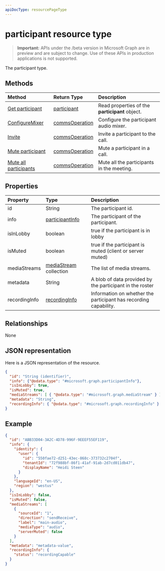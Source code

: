 ```yaml
---
apiDocType: resourcePageType
---
```

# participant resource type

> **Important:** APIs under the /beta version in Microsoft Graph are in preview and are subject to change. Use of these APIs in production applications is not supported.

The participant type.

## Methods

| Method                                                          | Return Type                              | Description                                       |
|:----------------------------------------------------------------|:-----------------------------------------|:--------------------------------------------------|
| [Get participant](../api/participant_get.md)                    | [participant](participant.md)            | Read properties of the **participant** object.    |
| [ConfigureMixer](../api/participant_configuremixer.md)          | [commsOperation](commsoperation.md)      | Configure the participant audio mixer.            |
| [Invite](../api/participant_invite.md)                          | [commsOperation](commsoperation.md)      | Invite a participant to the call.                 |
| [Mute participant](../api/participant_mute.md)                  | [commsOperation](commsoperation.md)      | Mute a participant in a call.                     |
| [Mute all participants](../api/participant_muteall.md)          | [commsOperation](commsoperation.md)      | Mute all the participants in the meeting.         |

## Properties

| Property             | Type                                     | Description                                                  |
| :------------------- | :--------------------------------------- | :------------------------------------------------------------|
| id                   | String                                   | The participant id.                                          |
| info                 | [participantInfo](participantinfo.md)    | The participant of the participant.                          |
| isInLobby            | boolean                                  | true if the participant is in lobby                          |
| isMuted              | boolean                                  | true if the participant is muted (client or server muted)    |
| mediaStreams         | [mediaStream](mediastream.md) collection | The list of media streams.                                   |
| metadata             | String                                   | A blob of data provided by the participant in the roster     |
| recordingInfo        | [recordingInfo](recordinginfo.md)        | Information on whether the participant has recording capability. |

## Relationships
None

## JSON representation

Here is a JSON representation of the resource.

<!-- {
  "blockType": "resource",
  "optionalProperties": [

  ],
  "@odata.type": "microsoft.graph.participant"
}-->
```json
{
  "id": "String (identifier)",
  "info": {"@odata.type": "#microsoft.graph.participantInfo"},
  "isInLobby": true,
  "isMuted": true,
  "mediaStreams": [ { "@odata.type": "#microsoft.graph.mediaStream" } ],
  "metadata": "String",
  "recordingInfo": { "@odata.type": "#microsoft.graph.recordingInfo" }
}
```

## Example

<!-- {
  "blockType": "example",
  "@odata.type": "microsoft.graph.participant"
}-->
```json
{
  "id": "ABB33D04-3A2C-4D78-996F-9EEEF55EF119",
  "info": {
    "identity": {
      "user": {
        "id": "550fae72-d251-43ec-868c-373732c2704f",
        "tenantId": "72f988bf-86f1-41af-91ab-2d7cd011db47",
        "displayName": "Heidi Steen"
      }
    },
    "languageId": "en-US",
    "region": "westus"
  },
  "isInLobby": false,
  "isMuted": false,
  "mediaStreams": [
    {
      "sourceId": "1",
      "direction": "sendReceive",
      "label": "main-audio",
      "mediaType": "audio",
      "serverMuted": false
    }
  ],
  "metadata": "metadata-value",
  "recordingInfo": {
    "status": "recordingCapable"
  }
}
```

<!-- uuid: 8fcb5dbc-d5aa-4681-8e31-b001d5168d79
2015-10-25 14:57:30 UTC -->
<!-- {
  "type": "#page.annotation",
  "description": "participant resource",
  "keywords": "",
  "section": "documentation",
  "tocPath": ""
}-->
